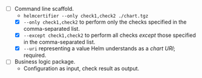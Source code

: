 

- [ ] Command line scaffold.
    - `helmcertifier --only check1,check2 ./chart.tgz`
    - [x] `--only check1,check2` to perform only the checks specified in the comma-separated list.
    - [x] `--except check1,check2` to perform all checks *except* those specified in the comma-separated list.
    - [x] `--uri` representing a value Helm understands as a *chart URI*; required. 
- [ ] Business logic package.
    - Configuration as input, check result as output.
 